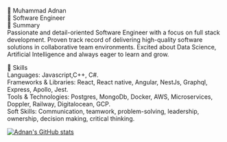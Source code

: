  🌟 Muhammad Adnan<br/>
 🙇 Software Engineer<br/>
 🚀 Summary<br/>
   Passionate and detail-oriented Software Engineer with a focus on full stack development.
   Proven track record of delivering high-quality software solutions in collaborative team environments.
   Excited about Data Science, Artificial Intelligence and always eager to learn and grow.

 🔧 Skills<br/>
   Languages: Javascript,C++, C#.<br/>
   Frameworks & Libraries: React, React native, Angular, NestJs, Graphql, Express, Apollo, Jest.<br/>
   Tools & Technologies: Postgres, MongoDb, Docker, AWS, Microservices, Doppler, Railway, Digitalocean, GCP.<br/>
   Soft Skills: Communication, teamwork, problem-solving, leadership, ownership, decision making, critical thinking.<br/>

<!---
adnan909/adnan909 is a ✨ special ✨ repository because its `README.md` (this file) appears on your GitHub profile.
You can click the Preview link to take a look at your changes.
--->
[![Adnan's GitHub stats](https://github-readme-stats.vercel.app/api?username=adnan909)](https://github.com/adnan909)
